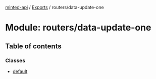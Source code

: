 [minted-api](../README.md) / [Exports](../modules.md) / routers/data-update-one

# Module: routers/data-update-one

## Table of contents

### Classes

- [default](../classes/routers_data_update_one.default.md)
